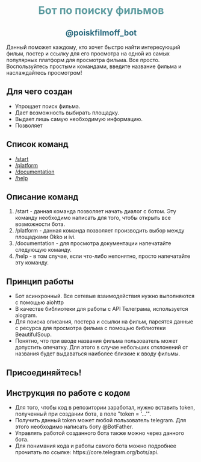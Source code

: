 <!DOCTYPE html>

<html>
<body>

<h1 style="color: #5e9ca0; text-align: center;">Бот по поиску фильмов</h1>

<h2 style="color: #2e6c80; text-align: center;">@poiskfilmoff_bot</h2>

<p>Данный поможет каждому, кто хочет быстро найти интересующий фильм, постер и ссылку для его просмотра на одной из самых популярных платформ для просмотра фильма. Все просто. Воспользуйтесь простыми командами, введите название фильма и наслаждайтесь просмотром!</p>

<h2>Для чего создан</h2>

<ul>

<li><a>Упрощает поиск фильма.</a></li>

<li><a>Дает возможность выбирать площадку.</a></li>

<li><a>Выдает лишь самую необходимую информацию.</a></li>

<li><a>Позволяет </a></li>

</ul>

<h2>Список команд</h2>

<ul>

<li><a href="#start">/start</a></li>

<li><a href="#platform">/platform</a></li>

<li><a href="#documentation">/documentation</a></li>

  <li><a href="#help">/help</a></li>

</ul>

<h2>Описание команд</h2>

<ol>

<li id="start">/start - данная команда позволяет начать диалог с ботом. Эту команду необходимо написать для того, чтобы открыть все возможности бота.</li>




<li id="platform">/platform - данная команда позволяет производить выбор между площадками Ökko и ivi.</li>

<li id="documentation">/documentation - для просмотра документации напечатайте следующую команду.</li>

 <li id="help">/help - в том случае, если что-либо непонятно, просто напечатайте эту команду.</li>

</ol>

<h2 >Принцип работы</h2>

<ul>

<li>Бот асинхронный. Все сетевые взаимодействия нужно выполняются с помощью aiohttp</li>

<li>В качестве библиотеки для работы с API Телеграма, используется aiogram.</li>

<li>Для поиска описания, постера и ссылки на фильм, парсятся данные с ресурса для просмотра фильма с помощью библиотеки BeautifulSoup.</li>

<li>Понятно, что при вводе названия фильма пользователь может допустить опечатку. Для этого в случае небольших отклонений от названия будет выдаваться наиболее близкие к вводу фильмы.</li>

</ul>

<h2>Присоединяйтесь!</h2>


  
<h2 >Инструкция по работе с кодом</h2>

<ul>

<li>Для того, чтобы код в репозитории заработал, нужно вставить token, полученный при создании бота,  в поле "token = '...'".</li>

<li>Получить данный token может любой пользователь telegram. Для этого необходимо написать боту @BotFather.</li>

<li>Управлять работой созданного бота также можно через данного бота.</li>

<li>Для понимания кода и работы самого бота можно подробнее прочитать по ссылке: https://core.telegram.org/bots/api.</li>

</ul>
  
  
</body>

</html>

